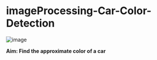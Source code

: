 # imageProcessing-Car-Color-Detection
![image](https://user-images.githubusercontent.com/90328373/177274203-02742a57-7aa8-4815-9cea-dc4a69047217.png)

**Aim: Find the approximate color of a car**
